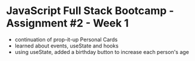 # JavaScript Full Stack Bootcamp - Assignment #2 - Week 1

* continuation of prop-it-up Personal Cards
* learned about events, useState and hooks
* using useState, added a birthday button to increase each person's age
